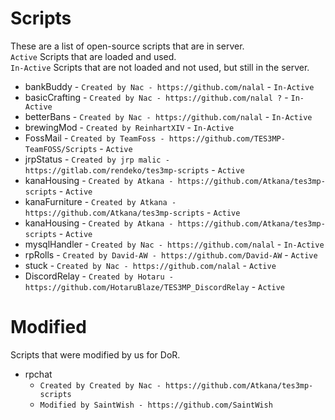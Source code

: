 Scripts
======
These are a list of open-source scripts that are in server.\
``Active`` Scripts that are loaded and used.\
``In-Active`` Scripts that are not loaded and not used, but still in the server.
* bankBuddy - ``Created by Nac - https://github.com/nalal`` - ``In-Active``
* basicCrafting - ``Created by Nac - https://github.com/nalal ?`` - ``In-Active``
* betterBans - ``Created by Nac - https://github.com/nalal`` - ``In-Active``
* brewingMod - ``Created by ReinhartXIV`` - ``In-Active``
* FossMail - ``Created by TeamFoss - https://github.com/TES3MP-TeamFOSS/Scripts`` - ``Active``
* jrpStatus - ``Created by jrp malic - https://gitlab.com/rendeko/tes3mp-scripts`` - ``Active``
* kanaHousing - ``Created by Atkana - https://github.com/Atkana/tes3mp-scripts`` - ``Active``
* kanaFurniture - ``Created by Atkana - https://github.com/Atkana/tes3mp-scripts`` - ``Active``
* kanaHousing - ``Created by Atkana - https://github.com/Atkana/tes3mp-scripts`` - ``Active``
* mysqlHandler - ``Created by Nac - https://github.com/nalal`` - ``In-Active``
* rpRolls - ``Created by David-AW - https://github.com/David-AW`` - ``Active``
* stuck - ``Created by Nac - https://github.com/nalal`` - ``Active``
* DiscordRelay - ``Created by Hotaru - https://github.com/HotaruBlaze/TES3MP_DiscordRelay`` - ``Active``

Modified
======
Scripts that were modified by us for DoR.
* rpchat
  * ``Created by Created by Nac - https://github.com/Atkana/tes3mp-scripts``
  * ``Modified by SaintWish - https://github.com/SaintWish``
